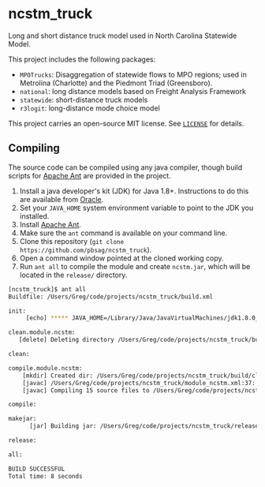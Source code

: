# ncstm_truck
Long and short distance truck model used in North Carolina Statewide Model.

This project includes the following packages:

  - `MPOTrucks`: Disaggregation of statewide flows to MPO regions; used in
  Metrolina (Charlotte) and the Piedmont Triad (Greensboro).
  - `national`: long distance models based on Freight Analysis Framework
  - `statewide`: short-distance truck models
  - `r3logit`: long-distance mode choice model
  
This project carries an open-source MIT license. See [`LICENSE`](LICENSE) 
for details.

## Compiling
The source code can be compiled using any java compiler, though build scripts
for [Apache Ant](http://ant.apache.org) are provided in the project. 

  1. Install a java developer's kit (JDK) for Java 1.8+. 
  Instructions to do this are available from [Oracle](https://docs.oracle.com/javase/8/docs/technotes/guides/install/install_overview.html).
  2. Set your `JAVA_HOME` system environment variable to point to the JDK you
  installed.
  3. Install [Apache Ant](http://ant.apache.org).
  4. Make sure the `ant` command is available on your command line.
  5. Clone this repository (`git clone https://github.com/pbsag/ncstm_truck`).
  6. Open a command window pointed at the cloned working copy.
  7. Run `ant all` to compile the module and create `ncstm.jar`, which
  will be located in the `release/` directory.
  
``` bash  
[ncstm_truck]$ ant all
Buildfile: /Users/Greg/code/projects/ncstm_truck/build.xml

init:
     [echo] ***** JAVA_HOME=/Library/Java/JavaVirtualMachines/jdk1.8.0_121.jdk/Contents/Home

clean.module.ncstm:
   [delete] Deleting directory /Users/Greg/code/projects/ncstm_truck/build/classes

clean:

compile.module.ncstm:
    [mkdir] Created dir: /Users/Greg/code/projects/ncstm_truck/build/classes
    [javac] /Users/Greg/code/projects/ncstm_truck/module_ncstm.xml:37: warning: 'includeantruntime' was not set, defaulting to build.sysclasspath=last; set to false for repeatable builds
    [javac] Compiling 15 source files to /Users/Greg/code/projects/ncstm_truck/build/classes

compile:

makejar:
      [jar] Building jar: /Users/Greg/code/projects/ncstm_truck/release/ncstm.jar

release:

all:

BUILD SUCCESSFUL
Total time: 8 seconds 
```
